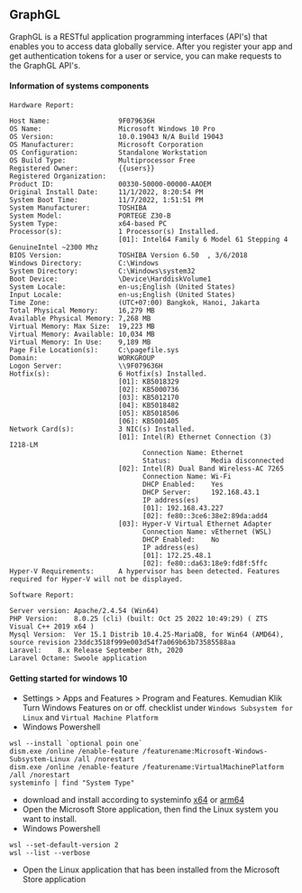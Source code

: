 ## GraphGL
GraphGL is a RESTful application programming interfaces (API's) that enables you to access data globally service. 
After you register your app and get authentication tokens for a user or service, you can make requests to the GraphGL API's.

#### Information of systems components
```
Hardware Report:

Host Name:                 9F079636H
OS Name:                   Microsoft Windows 10 Pro
OS Version:                10.0.19043 N/A Build 19043
OS Manufacturer:           Microsoft Corporation
OS Configuration:          Standalone Workstation
OS Build Type:             Multiprocessor Free
Registered Owner:          {{users}}
Registered Organization:
Product ID:                00330-50000-00000-AAOEM
Original Install Date:     11/1/2022, 8:20:54 PM
System Boot Time:          11/7/2022, 1:51:51 PM
System Manufacturer:       TOSHIBA
System Model:              PORTEGE Z30-B
System Type:               x64-based PC
Processor(s):              1 Processor(s) Installed.
                           [01]: Intel64 Family 6 Model 61 Stepping 4 GenuineIntel ~2300 Mhz
BIOS Version:              TOSHIBA Version 6.50  , 3/6/2018
Windows Directory:         C:\Windows
System Directory:          C:\Windows\system32
Boot Device:               \Device\HarddiskVolume1
System Locale:             en-us;English (United States)
Input Locale:              en-us;English (United States)
Time Zone:                 (UTC+07:00) Bangkok, Hanoi, Jakarta
Total Physical Memory:     16,279 MB
Available Physical Memory: 7,268 MB
Virtual Memory: Max Size:  19,223 MB
Virtual Memory: Available: 10,034 MB
Virtual Memory: In Use:    9,189 MB
Page File Location(s):     C:\pagefile.sys
Domain:                    WORKGROUP
Logon Server:              \\9F079636H
Hotfix(s):                 6 Hotfix(s) Installed.
                           [01]: KB5018329
                           [02]: KB5000736
                           [03]: KB5012170
                           [04]: KB5018482
                           [05]: KB5018506
                           [06]: KB5001405
Network Card(s):           3 NIC(s) Installed.
                           [01]: Intel(R) Ethernet Connection (3) I218-LM
                                 Connection Name: Ethernet
                                 Status:          Media disconnected
                           [02]: Intel(R) Dual Band Wireless-AC 7265
                                 Connection Name: Wi-Fi
                                 DHCP Enabled:    Yes
                                 DHCP Server:     192.168.43.1
                                 IP address(es)
                                 [01]: 192.168.43.227
                                 [02]: fe80::3ce6:38e2:89da:add4
                           [03]: Hyper-V Virtual Ethernet Adapter
                                 Connection Name: vEthernet (WSL)
                                 DHCP Enabled:    No
                                 IP address(es)
                                 [01]: 172.25.48.1
                                 [02]: fe80::da63:18e9:fd8f:5ffc
Hyper-V Requirements:      A hypervisor has been detected. Features required for Hyper-V will not be displayed.
```
```
Software Report:

Server version:	Apache/2.4.54 (Win64)
PHP Version:	8.0.25 (cli) (built: Oct 25 2022 10:49:29) ( ZTS Visual C++ 2019 x64 )
Mysql Version:	Ver 15.1 Distrib 10.4.25-MariaDB, for Win64 (AMD64), source revision 23ddc3518f999e003d54f7a069b63b73585588aa
Laravel:	8.x Release September 8th, 2020
Laravel Octane:	Swoole application
```

#### Getting started for windows 10
- Settings > Apps and Features > Program and Features. Kemudian Klik Turn Windows Features on or off. checklist under `Windows Subsystem for Linux` and `Virtual Machine Platform`
- Windows Powershell
```
wsl --install `optional poin one`
dism.exe /online /enable-feature /featurename:Microsoft-Windows-Subsystem-Linux /all /norestart
dism.exe /online /enable-feature /featurename:VirtualMachinePlatform /all /norestart
systeminfo | find "System Type"
```
- download and install according to systeminfo
[x64](https://wslstorestorage.blob.core.windows.net/wslblob/wsl_update_x64.msi) or [arm64](https://wslstorestorage.blob.core.windows.net/wslblob/wsl_update_arm64.msi)
- Open the Microsoft Store application, then find the Linux system you want to install.
- Windows Powershell
```
wsl --set-default-version 2
wsl --list --verbose
```
- Open the Linux application that has been installed from the Microsoft Store application
